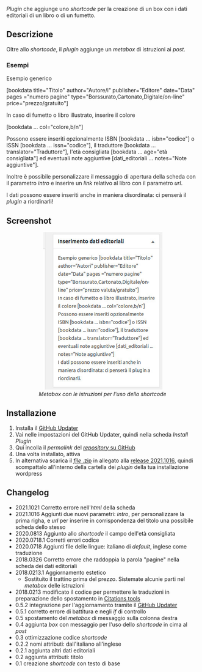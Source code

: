 *Plugin* che aggiunge uno *shortcode* per la creazione di un box con i dati editoriali di un libro o di un fumetto.

## Descrizione

Oltre allo *shortcode*, il *plugin* aggiunge un *metabox* di istruzioni ai *post*.

### Esempi

Esempio generico

[bookdata title="Titolo" author="Autore/i" publisher="Editore" date="Data" pages ="numero pagine" type="Borssurato,Cartonato,Digitale/on-line" price="prezzo/gratuito"]

In caso di fumetto o libro illustrato, inserire il colore

[bookdata ... col="colore,b/n"]

Possono essere inseriti opzionalmente ISBN [bookdata ... isbn="codice"] o ISSN [bookdata ... issn="codice"], il traduttore [bookdata ... translator="Traduttore"], l'età consigliata  [bookdata ... age="età consigliata"] ed eventuali note aggiuntive [dati_editoriali ... notes="Note aggiuntive"].

Inoltre è possibile personalizzare il messaggio di apertura della scheda con il parametro *intro* e inserire un *link* relativo al libro con il parametro *url*.

I dati possono essere inseriti anche in maniera disordinata: ci penserà il *plugin* a riordinarli!

## Screenshot
<div align="center"><img src="https://github.com/ulaulaman/book-template/blob/master/assets/screenshot-1.jpg?raw=true" /><br/><em>Metabox con le istruzioni per l'uso dello shortcode</em></div>

## Installazione
1. Installa il [GitHub Updater](https://github.com/afragen/github-updater)
2. Vai nelle impostazioni del GitHub Updater, quindi nella scheda *Install Plugin*
3. Qui incolla il *permalink* del [*repository* su GitHub](https://github.com/ulaulaman/book-template)
4. Una volta installato, attiva
5. In alternativa scarica il [*file* .zip](https://github.com/ulaulaman/book-template/releases/download/2021.1021/book-template.2021.1021.zip) in allegato alla [release 2021.1016](https://github.com/ulaulaman/book-template/releases/tag/2021.1021), quindi scompattalo all'interno della cartella dei *plugin* della tua installazione wordpress

## Changelog
* 2021.1021 Corretto errore nell'*html* della scheda
* 2021.1016 Aggiunti due nuovi parametri: *intro*, per personalizzare la prima righa, e *url* per inserire in corrispondenza del titolo una possibile scheda dello stesso
* 2020.0813 Aggiunto allo *shortcode* il campo dell'età consigliata
* 2020.0718.1 Corretti errori codice
* 2020.0718 Aggiunti file delle lingue: italiano di *default*, inglese come traduzione
* 2018.0326 Corretto errore che raddoppia la parola "pagine" nella scheda dei dati editoriali
* 2018.0213.1 Aggiornamento estetico
  * Sostituito il trattino prima del prezzo. Sistemate alcunie parti nel *metabox* delle istruzioni
* 2018.0213 modificato il codice per permettere le traduzioni in preparazione dello spostamento in [Citations tools](https://wordpress.org/plugins/citations-tools/)
* 0.5.2 integrazione per l'aggiornamento tramite il [GitHub Updater](https://github.com/afragen/github-updater)
* 0.5.1 corretto errore di battitura e negli *if* di controllo
* 0.5 spostamento del *metabox* di messaggio sulla colonna destra
* 0.4 aggiunta *box* con messaggio per l'uso dello *shortcode* in cima al *post*
* 0.3 ottimizzazione codice *shortcode*
* 0.2.2 nomi attributi: dall'italiano all'inglese
* 0.2.1 aggiunta altri dati editoriali
* 0.2 aggiunta attributi: titolo
* 0.1 creazione *shortcode* con testo di base
